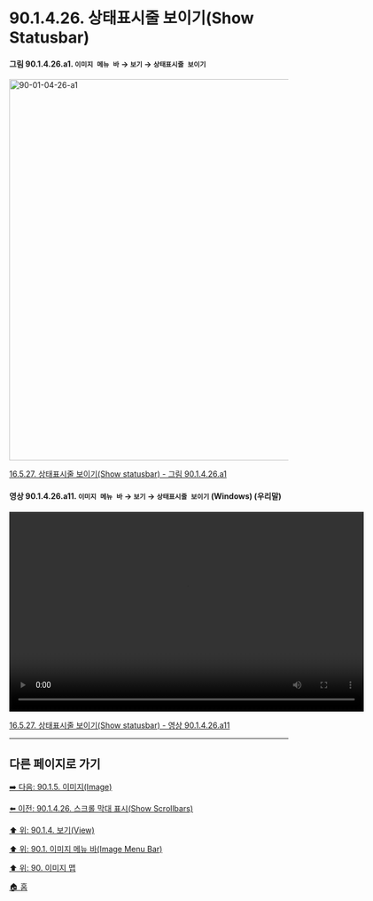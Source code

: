 # 90.1.4.26. 상태표시줄 보이기(Show Statusbar)

<a id="90-01-04-26-a1"></a>

#### 그림 90.1.4.26.a1. `이미지 메뉴 바` → `보기` → `상태표시줄 보이기`
<img width="940" height="687" alt="90-01-04-26-a1" src="https://github.com/user-attachments/assets/90ccc87f-c6de-4aba-86ba-9cc6b7f84f97" />

[16.5.27. 상태표시줄 보이기(Show statusbar) - 그림 90.1.4.26.a1](./16-05-27-show-statusbar.md#90-01-04-26-a1)

<a id="90-01-04-26-a11"></a>

#### 영상 90.1.4.26.a11. `이미지 메뉴 바` → `보기` → `상태표시줄 보이기` (Windows) (우리말)
<video controls="controls" width="640" height="360" src="https://github.com/user-attachments/assets/87b25a3a-4ba7-4b3d-8b60-471c5eafd0ab"></video>

[16.5.27. 상태표시줄 보이기(Show statusbar) - 영상 90.1.4.26.a11](./16-05-27-show-statusbar.md#90-01-04-26-a11)

***

## 다른 페이지로 가기

[➡️ 다음: 90.1.5. 이미지(Image)](./90-01-05-00-image.md)

[⬅️ 이전: 90.1.4.26. 스크롤 막대 표시(Show Scrollbars)](./90-01-04-26-show_scrollbars.md)

[⬆️ 위: 90.1.4. 보기(View)](./90-01-04-00-view.md)

[⬆️ 위: 90.1. 이미지 메뉴 바(Image Menu Bar)](./90-01-00-image-menu-bar.md)

[⬆️ 위: 90. 이미지 맵](./90-00-image-map.md)

[🏠 홈](./00-home.md)
